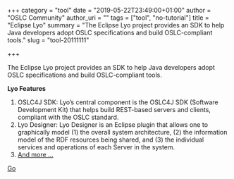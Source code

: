 +++
category = "tool"
date = "2019-05-22T23:49:00+01:00"
author = "OSLC Community"
author_uri = ""
tags = ["tool", "no-tutorial"]
title = "Eclipse Lyo"
summary = "The Eclipse Lyo project provides an SDK to help Java developers adopt OSLC specifications and build OSLC-compliant tools."
slug = "tool-20111111"

+++

The Eclipse Lyo project provides an SDK to help Java developers adopt OSLC specifications and build OSLC-compliant tools.

__Lyo Features__

1. OSLC4J SDK: Lyo’s central component is the OSLC4J SDK (Software Development Kit) that helps build REST-based servers and clients, compliant with the OSLC standard.
1. Lyo Designer: Lyo Designer is an Eclipse plugin that allows one to graphically model (1) the overall system architecture, (2) the information model of the RDF resources being shared, and (3) the individual services and operations of each Server in the system.
1. [And more ...](https://oslc.github.io/developing-oslc-applications/eclipse_lyo/eclipse-lyo.html)

[Go](https://oslc.github.io/developing-oslc-applications/eclipse_lyo/eclipse-lyo.html)

